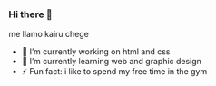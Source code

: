 ### Hi there 👋
me llamo kairu chege
<!--
**kairu-chege/kairu-chege** is a ✨ _special_ ✨ repository because its `README.md` (this file) appears on your GitHub profile.

Here are some ideas to get you started:
-->
- 🔭 I’m currently working on html and css
- 🌱 I’m currently learning web and graphic design
- ⚡ Fun fact: i like to spend my free time in the gym
